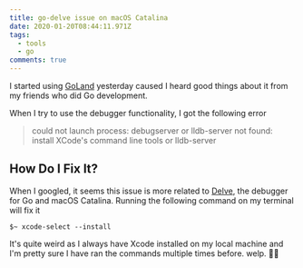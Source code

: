 ```yaml
---
title: go-delve issue on macOS Catalina
date: 2020-01-20T08:44:11.971Z
tags:
  - tools
  - go
comments: true
---
```

I started using [GoLand](https://www.jetbrains.com/go/) yesterday caused I heard good things about it from my friends who did Go development.

When I try to use the debugger functionality, I got the following error


> could not launch process: debugserver or lldb-server not found: install XCode's command line tools or lldb-server


## How Do I Fix It?

When I googled, it seems this issue is more related to [Delve](https://github.com/go-delve/delve), the debugger for Go and macOS Catalina. Running the following command on my terminal will fix it

```
$~ xcode-select --install
```

It's quite weird as I always have Xcode installed on my local machine and I'm pretty sure I have ran the commands multiple times before. welp. 🤷‍♂️
